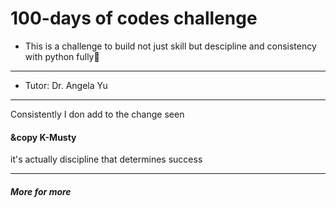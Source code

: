 # 100-days of codes challenge
- This is a challenge to build not just skill but descipline and consistency with python fully🐍
---------------------
- Tutor: Dr. Angela Yu 
---------------------
Consistently
I don add to the change 
seen
#### &copy K-Musty

it's actually discipline that determines success 

----------------
##### More for more

